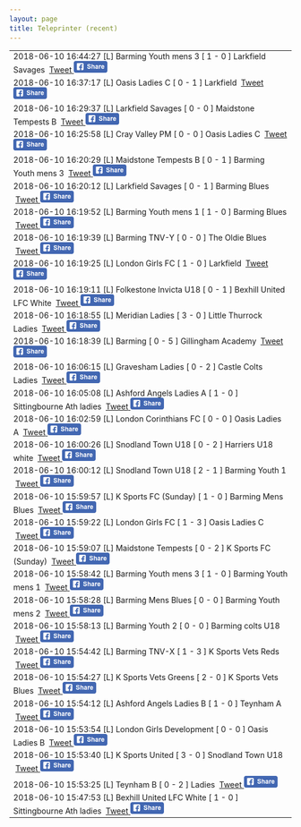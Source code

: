 ```yaml
---
layout: page
title: Teleprinter (recent)
---
```


<table><tr><td>2018-06-10 16:44:27 [L] Barming Youth mens 3 [ 1 - 0 ] Larkfield Savages &nbsp;<a class="" href="https://twitter.com/intent/tweet?text=[L]+Barming+Youth+mens+3+[+1+-+0+]+Larkfield+Savages&hashtags=BYFCtournament2017">Tweet</a><a href="https://www.facebook.com/sharer/sharer.php?u=http%3A%2F%2Ftournament.barmingyouth.co.uk%2Fteleprinter.html
&picture=https%3A%2F%2Fscontent-lhr3-1.xx.fbcdn.net%2Fv%2Ft1.0-9%2F10906024_1597801090451427_3821196858506344826_n.jpg%3Foh%3Db070fab9d4cc6d0fa728858df853d53b%26oe%3D59B17872
  &title=Barming%20Youth%20Football%20Club%20tournament%202017%3A%20result
  &quote=[L]+Barming+Youth+mens+3+[+1+-+0+]+Larkfield+Savages
  &description=[L]+Barming+Youth+mens+3+[+1+-+0+]+Larkfield+Savages" target="_blank">
    <img src="assets/images/facebook-share-button-60.png" alt="Share on Facebook">
    </a></td></tr>
<tr><td>2018-06-10 16:37:17 [L] Oasis Ladies C [ 0 - 1 ] Larkfield &nbsp;<a class="" href="https://twitter.com/intent/tweet?text=[L]+Oasis+Ladies+C+[+0+-+1+]+Larkfield&hashtags=BYFCtournament2017">Tweet</a><a href="https://www.facebook.com/sharer/sharer.php?u=http%3A%2F%2Ftournament.barmingyouth.co.uk%2Fteleprinter.html
&picture=https%3A%2F%2Fscontent-lhr3-1.xx.fbcdn.net%2Fv%2Ft1.0-9%2F10906024_1597801090451427_3821196858506344826_n.jpg%3Foh%3Db070fab9d4cc6d0fa728858df853d53b%26oe%3D59B17872
  &title=Barming%20Youth%20Football%20Club%20tournament%202017%3A%20result
  &quote=[L]+Oasis+Ladies+C+[+0+-+1+]+Larkfield
  &description=[L]+Oasis+Ladies+C+[+0+-+1+]+Larkfield" target="_blank">
    <img src="assets/images/facebook-share-button-60.png" alt="Share on Facebook">
    </a></td></tr>
<tr><td>2018-06-10 16:29:37 [L] Larkfield Savages [ 0 - 0 ] Maidstone Tempests B &nbsp;<a class="" href="https://twitter.com/intent/tweet?text=[L]+Larkfield+Savages+[+0+-+0+]+Maidstone+Tempests+B&hashtags=BYFCtournament2017">Tweet</a><a href="https://www.facebook.com/sharer/sharer.php?u=http%3A%2F%2Ftournament.barmingyouth.co.uk%2Fteleprinter.html
&picture=https%3A%2F%2Fscontent-lhr3-1.xx.fbcdn.net%2Fv%2Ft1.0-9%2F10906024_1597801090451427_3821196858506344826_n.jpg%3Foh%3Db070fab9d4cc6d0fa728858df853d53b%26oe%3D59B17872
  &title=Barming%20Youth%20Football%20Club%20tournament%202017%3A%20result
  &quote=[L]+Larkfield+Savages+[+0+-+0+]+Maidstone+Tempests+B
  &description=[L]+Larkfield+Savages+[+0+-+0+]+Maidstone+Tempests+B" target="_blank">
    <img src="assets/images/facebook-share-button-60.png" alt="Share on Facebook">
    </a></td></tr>
<tr><td>2018-06-10 16:25:58 [L] Cray Valley PM [ 0 - 0 ] Oasis Ladies C &nbsp;<a class="" href="https://twitter.com/intent/tweet?text=[L]+Cray+Valley+PM+[+0+-+0+]+Oasis+Ladies+C&hashtags=BYFCtournament2017">Tweet</a><a href="https://www.facebook.com/sharer/sharer.php?u=http%3A%2F%2Ftournament.barmingyouth.co.uk%2Fteleprinter.html
&picture=https%3A%2F%2Fscontent-lhr3-1.xx.fbcdn.net%2Fv%2Ft1.0-9%2F10906024_1597801090451427_3821196858506344826_n.jpg%3Foh%3Db070fab9d4cc6d0fa728858df853d53b%26oe%3D59B17872
  &title=Barming%20Youth%20Football%20Club%20tournament%202017%3A%20result
  &quote=[L]+Cray+Valley+PM+[+0+-+0+]+Oasis+Ladies+C
  &description=[L]+Cray+Valley+PM+[+0+-+0+]+Oasis+Ladies+C" target="_blank">
    <img src="assets/images/facebook-share-button-60.png" alt="Share on Facebook">
    </a></td></tr>
<tr><td>2018-06-10 16:20:29 [L] Maidstone Tempests B [ 0 - 1 ] Barming Youth mens 3 &nbsp;<a class="" href="https://twitter.com/intent/tweet?text=[L]+Maidstone+Tempests+B+[+0+-+1+]+Barming+Youth+mens+3&hashtags=BYFCtournament2017">Tweet</a><a href="https://www.facebook.com/sharer/sharer.php?u=http%3A%2F%2Ftournament.barmingyouth.co.uk%2Fteleprinter.html
&picture=https%3A%2F%2Fscontent-lhr3-1.xx.fbcdn.net%2Fv%2Ft1.0-9%2F10906024_1597801090451427_3821196858506344826_n.jpg%3Foh%3Db070fab9d4cc6d0fa728858df853d53b%26oe%3D59B17872
  &title=Barming%20Youth%20Football%20Club%20tournament%202017%3A%20result
  &quote=[L]+Maidstone+Tempests+B+[+0+-+1+]+Barming+Youth+mens+3
  &description=[L]+Maidstone+Tempests+B+[+0+-+1+]+Barming+Youth+mens+3" target="_blank">
    <img src="assets/images/facebook-share-button-60.png" alt="Share on Facebook">
    </a></td></tr>
<tr><td>2018-06-10 16:20:12 [L] Larkfield Savages [ 0 - 1 ] Barming Blues &nbsp;<a class="" href="https://twitter.com/intent/tweet?text=[L]+Larkfield+Savages+[+0+-+1+]+Barming+Blues&hashtags=BYFCtournament2017">Tweet</a><a href="https://www.facebook.com/sharer/sharer.php?u=http%3A%2F%2Ftournament.barmingyouth.co.uk%2Fteleprinter.html
&picture=https%3A%2F%2Fscontent-lhr3-1.xx.fbcdn.net%2Fv%2Ft1.0-9%2F10906024_1597801090451427_3821196858506344826_n.jpg%3Foh%3Db070fab9d4cc6d0fa728858df853d53b%26oe%3D59B17872
  &title=Barming%20Youth%20Football%20Club%20tournament%202017%3A%20result
  &quote=[L]+Larkfield+Savages+[+0+-+1+]+Barming+Blues
  &description=[L]+Larkfield+Savages+[+0+-+1+]+Barming+Blues" target="_blank">
    <img src="assets/images/facebook-share-button-60.png" alt="Share on Facebook">
    </a></td></tr>
<tr><td>2018-06-10 16:19:52 [L] Barming Youth mens 1 [ 1 - 0 ] Barming Blues &nbsp;<a class="" href="https://twitter.com/intent/tweet?text=[L]+Barming+Youth+mens+1+[+1+-+0+]+Barming+Blues&hashtags=BYFCtournament2017">Tweet</a><a href="https://www.facebook.com/sharer/sharer.php?u=http%3A%2F%2Ftournament.barmingyouth.co.uk%2Fteleprinter.html
&picture=https%3A%2F%2Fscontent-lhr3-1.xx.fbcdn.net%2Fv%2Ft1.0-9%2F10906024_1597801090451427_3821196858506344826_n.jpg%3Foh%3Db070fab9d4cc6d0fa728858df853d53b%26oe%3D59B17872
  &title=Barming%20Youth%20Football%20Club%20tournament%202017%3A%20result
  &quote=[L]+Barming+Youth+mens+1+[+1+-+0+]+Barming+Blues
  &description=[L]+Barming+Youth+mens+1+[+1+-+0+]+Barming+Blues" target="_blank">
    <img src="assets/images/facebook-share-button-60.png" alt="Share on Facebook">
    </a></td></tr>
<tr><td>2018-06-10 16:19:39 [L] Barming TNV-Y [ 0 - 0 ] The Oldie Blues &nbsp;<a class="" href="https://twitter.com/intent/tweet?text=[L]+Barming+TNV-Y+[+0+-+0+]+The+Oldie+Blues&hashtags=BYFCtournament2017">Tweet</a><a href="https://www.facebook.com/sharer/sharer.php?u=http%3A%2F%2Ftournament.barmingyouth.co.uk%2Fteleprinter.html
&picture=https%3A%2F%2Fscontent-lhr3-1.xx.fbcdn.net%2Fv%2Ft1.0-9%2F10906024_1597801090451427_3821196858506344826_n.jpg%3Foh%3Db070fab9d4cc6d0fa728858df853d53b%26oe%3D59B17872
  &title=Barming%20Youth%20Football%20Club%20tournament%202017%3A%20result
  &quote=[L]+Barming+TNV-Y+[+0+-+0+]+The+Oldie+Blues
  &description=[L]+Barming+TNV-Y+[+0+-+0+]+The+Oldie+Blues" target="_blank">
    <img src="assets/images/facebook-share-button-60.png" alt="Share on Facebook">
    </a></td></tr>
<tr><td>2018-06-10 16:19:25 [L] London Girls FC [ 1 - 0 ] Larkfield &nbsp;<a class="" href="https://twitter.com/intent/tweet?text=[L]+London+Girls+FC+[+1+-+0+]+Larkfield&hashtags=BYFCtournament2017">Tweet</a><a href="https://www.facebook.com/sharer/sharer.php?u=http%3A%2F%2Ftournament.barmingyouth.co.uk%2Fteleprinter.html
&picture=https%3A%2F%2Fscontent-lhr3-1.xx.fbcdn.net%2Fv%2Ft1.0-9%2F10906024_1597801090451427_3821196858506344826_n.jpg%3Foh%3Db070fab9d4cc6d0fa728858df853d53b%26oe%3D59B17872
  &title=Barming%20Youth%20Football%20Club%20tournament%202017%3A%20result
  &quote=[L]+London+Girls+FC+[+1+-+0+]+Larkfield
  &description=[L]+London+Girls+FC+[+1+-+0+]+Larkfield" target="_blank">
    <img src="assets/images/facebook-share-button-60.png" alt="Share on Facebook">
    </a></td></tr>
<tr><td>2018-06-10 16:19:11 [L] Folkestone Invicta U18 [ 0 - 1 ] Bexhill United LFC White &nbsp;<a class="" href="https://twitter.com/intent/tweet?text=[L]+Folkestone+Invicta+U18+[+0+-+1+]+Bexhill+United+LFC+White&hashtags=BYFCtournament2017">Tweet</a><a href="https://www.facebook.com/sharer/sharer.php?u=http%3A%2F%2Ftournament.barmingyouth.co.uk%2Fteleprinter.html
&picture=https%3A%2F%2Fscontent-lhr3-1.xx.fbcdn.net%2Fv%2Ft1.0-9%2F10906024_1597801090451427_3821196858506344826_n.jpg%3Foh%3Db070fab9d4cc6d0fa728858df853d53b%26oe%3D59B17872
  &title=Barming%20Youth%20Football%20Club%20tournament%202017%3A%20result
  &quote=[L]+Folkestone+Invicta+U18+[+0+-+1+]+Bexhill+United+LFC+White
  &description=[L]+Folkestone+Invicta+U18+[+0+-+1+]+Bexhill+United+LFC+White" target="_blank">
    <img src="assets/images/facebook-share-button-60.png" alt="Share on Facebook">
    </a></td></tr>
<tr><td>2018-06-10 16:18:55 [L] Meridian Ladies [ 3 - 0 ] Little Thurrock Ladies &nbsp;<a class="" href="https://twitter.com/intent/tweet?text=[L]+Meridian+Ladies+[+3+-+0+]+Little+Thurrock+Ladies&hashtags=BYFCtournament2017">Tweet</a><a href="https://www.facebook.com/sharer/sharer.php?u=http%3A%2F%2Ftournament.barmingyouth.co.uk%2Fteleprinter.html
&picture=https%3A%2F%2Fscontent-lhr3-1.xx.fbcdn.net%2Fv%2Ft1.0-9%2F10906024_1597801090451427_3821196858506344826_n.jpg%3Foh%3Db070fab9d4cc6d0fa728858df853d53b%26oe%3D59B17872
  &title=Barming%20Youth%20Football%20Club%20tournament%202017%3A%20result
  &quote=[L]+Meridian+Ladies+[+3+-+0+]+Little+Thurrock+Ladies
  &description=[L]+Meridian+Ladies+[+3+-+0+]+Little+Thurrock+Ladies" target="_blank">
    <img src="assets/images/facebook-share-button-60.png" alt="Share on Facebook">
    </a></td></tr>
<tr><td>2018-06-10 16:18:39 [L] Barming  [ 0 - 5 ] Gillingham Academy &nbsp;<a class="" href="https://twitter.com/intent/tweet?text=[L]+Barming++[+0+-+5+]+Gillingham+Academy&hashtags=BYFCtournament2017">Tweet</a><a href="https://www.facebook.com/sharer/sharer.php?u=http%3A%2F%2Ftournament.barmingyouth.co.uk%2Fteleprinter.html
&picture=https%3A%2F%2Fscontent-lhr3-1.xx.fbcdn.net%2Fv%2Ft1.0-9%2F10906024_1597801090451427_3821196858506344826_n.jpg%3Foh%3Db070fab9d4cc6d0fa728858df853d53b%26oe%3D59B17872
  &title=Barming%20Youth%20Football%20Club%20tournament%202017%3A%20result
  &quote=[L]+Barming++[+0+-+5+]+Gillingham+Academy
  &description=[L]+Barming++[+0+-+5+]+Gillingham+Academy" target="_blank">
    <img src="assets/images/facebook-share-button-60.png" alt="Share on Facebook">
    </a></td></tr>
<tr><td>2018-06-10 16:06:15 [L] Gravesham Ladies [ 0 - 2 ] Castle Colts Ladies &nbsp;<a class="" href="https://twitter.com/intent/tweet?text=[L]+Gravesham+Ladies+[+0+-+2+]+Castle+Colts+Ladies&hashtags=BYFCtournament2017">Tweet</a><a href="https://www.facebook.com/sharer/sharer.php?u=http%3A%2F%2Ftournament.barmingyouth.co.uk%2Fteleprinter.html
&picture=https%3A%2F%2Fscontent-lhr3-1.xx.fbcdn.net%2Fv%2Ft1.0-9%2F10906024_1597801090451427_3821196858506344826_n.jpg%3Foh%3Db070fab9d4cc6d0fa728858df853d53b%26oe%3D59B17872
  &title=Barming%20Youth%20Football%20Club%20tournament%202017%3A%20result
  &quote=[L]+Gravesham+Ladies+[+0+-+2+]+Castle+Colts+Ladies
  &description=[L]+Gravesham+Ladies+[+0+-+2+]+Castle+Colts+Ladies" target="_blank">
    <img src="assets/images/facebook-share-button-60.png" alt="Share on Facebook">
    </a></td></tr>
<tr><td>2018-06-10 16:05:08 [L] Ashford Angels Ladies A [ 1 - 0 ] Sittingbourne Ath ladies &nbsp;<a class="" href="https://twitter.com/intent/tweet?text=[L]+Ashford+Angels+Ladies+A+[+1+-+0+]+Sittingbourne+Ath+ladies&hashtags=BYFCtournament2017">Tweet</a><a href="https://www.facebook.com/sharer/sharer.php?u=http%3A%2F%2Ftournament.barmingyouth.co.uk%2Fteleprinter.html
&picture=https%3A%2F%2Fscontent-lhr3-1.xx.fbcdn.net%2Fv%2Ft1.0-9%2F10906024_1597801090451427_3821196858506344826_n.jpg%3Foh%3Db070fab9d4cc6d0fa728858df853d53b%26oe%3D59B17872
  &title=Barming%20Youth%20Football%20Club%20tournament%202017%3A%20result
  &quote=[L]+Ashford+Angels+Ladies+A+[+1+-+0+]+Sittingbourne+Ath+ladies
  &description=[L]+Ashford+Angels+Ladies+A+[+1+-+0+]+Sittingbourne+Ath+ladies" target="_blank">
    <img src="assets/images/facebook-share-button-60.png" alt="Share on Facebook">
    </a></td></tr>
<tr><td>2018-06-10 16:02:59 [L] London Corinthians FC [ 0 - 0 ] Oasis Ladies A &nbsp;<a class="" href="https://twitter.com/intent/tweet?text=[L]+London+Corinthians+FC+[+0+-+0+]+Oasis+Ladies+A&hashtags=BYFCtournament2017">Tweet</a><a href="https://www.facebook.com/sharer/sharer.php?u=http%3A%2F%2Ftournament.barmingyouth.co.uk%2Fteleprinter.html
&picture=https%3A%2F%2Fscontent-lhr3-1.xx.fbcdn.net%2Fv%2Ft1.0-9%2F10906024_1597801090451427_3821196858506344826_n.jpg%3Foh%3Db070fab9d4cc6d0fa728858df853d53b%26oe%3D59B17872
  &title=Barming%20Youth%20Football%20Club%20tournament%202017%3A%20result
  &quote=[L]+London+Corinthians+FC+[+0+-+0+]+Oasis+Ladies+A
  &description=[L]+London+Corinthians+FC+[+0+-+0+]+Oasis+Ladies+A" target="_blank">
    <img src="assets/images/facebook-share-button-60.png" alt="Share on Facebook">
    </a></td></tr>
<tr><td>2018-06-10 16:00:26 [L] Snodland Town U18 [ 0 - 2 ] Harriers U18 white  &nbsp;<a class="" href="https://twitter.com/intent/tweet?text=[L]+Snodland+Town+U18+[+0+-+2+]+Harriers+U18+white+&hashtags=BYFCtournament2017">Tweet</a><a href="https://www.facebook.com/sharer/sharer.php?u=http%3A%2F%2Ftournament.barmingyouth.co.uk%2Fteleprinter.html
&picture=https%3A%2F%2Fscontent-lhr3-1.xx.fbcdn.net%2Fv%2Ft1.0-9%2F10906024_1597801090451427_3821196858506344826_n.jpg%3Foh%3Db070fab9d4cc6d0fa728858df853d53b%26oe%3D59B17872
  &title=Barming%20Youth%20Football%20Club%20tournament%202017%3A%20result
  &quote=[L]+Snodland+Town+U18+[+0+-+2+]+Harriers+U18+white+
  &description=[L]+Snodland+Town+U18+[+0+-+2+]+Harriers+U18+white+" target="_blank">
    <img src="assets/images/facebook-share-button-60.png" alt="Share on Facebook">
    </a></td></tr>
<tr><td>2018-06-10 16:00:12 [L] Snodland Town U18 [ 2 - 1 ] Barming Youth 1 &nbsp;<a class="" href="https://twitter.com/intent/tweet?text=[L]+Snodland+Town+U18+[+2+-+1+]+Barming+Youth+1&hashtags=BYFCtournament2017">Tweet</a><a href="https://www.facebook.com/sharer/sharer.php?u=http%3A%2F%2Ftournament.barmingyouth.co.uk%2Fteleprinter.html
&picture=https%3A%2F%2Fscontent-lhr3-1.xx.fbcdn.net%2Fv%2Ft1.0-9%2F10906024_1597801090451427_3821196858506344826_n.jpg%3Foh%3Db070fab9d4cc6d0fa728858df853d53b%26oe%3D59B17872
  &title=Barming%20Youth%20Football%20Club%20tournament%202017%3A%20result
  &quote=[L]+Snodland+Town+U18+[+2+-+1+]+Barming+Youth+1
  &description=[L]+Snodland+Town+U18+[+2+-+1+]+Barming+Youth+1" target="_blank">
    <img src="assets/images/facebook-share-button-60.png" alt="Share on Facebook">
    </a></td></tr>
<tr><td>2018-06-10 15:59:57 [L] K Sports FC (Sunday) [ 1 - 0 ] Barming Mens Blues &nbsp;<a class="" href="https://twitter.com/intent/tweet?text=[L]+K+Sports+FC+(Sunday)+[+1+-+0+]+Barming+Mens+Blues&hashtags=BYFCtournament2017">Tweet</a><a href="https://www.facebook.com/sharer/sharer.php?u=http%3A%2F%2Ftournament.barmingyouth.co.uk%2Fteleprinter.html
&picture=https%3A%2F%2Fscontent-lhr3-1.xx.fbcdn.net%2Fv%2Ft1.0-9%2F10906024_1597801090451427_3821196858506344826_n.jpg%3Foh%3Db070fab9d4cc6d0fa728858df853d53b%26oe%3D59B17872
  &title=Barming%20Youth%20Football%20Club%20tournament%202017%3A%20result
  &quote=[L]+K+Sports+FC+(Sunday)+[+1+-+0+]+Barming+Mens+Blues
  &description=[L]+K+Sports+FC+(Sunday)+[+1+-+0+]+Barming+Mens+Blues" target="_blank">
    <img src="assets/images/facebook-share-button-60.png" alt="Share on Facebook">
    </a></td></tr>
<tr><td>2018-06-10 15:59:22 [L] London Girls FC [ 1 - 3 ] Oasis Ladies C &nbsp;<a class="" href="https://twitter.com/intent/tweet?text=[L]+London+Girls+FC+[+1+-+3+]+Oasis+Ladies+C&hashtags=BYFCtournament2017">Tweet</a><a href="https://www.facebook.com/sharer/sharer.php?u=http%3A%2F%2Ftournament.barmingyouth.co.uk%2Fteleprinter.html
&picture=https%3A%2F%2Fscontent-lhr3-1.xx.fbcdn.net%2Fv%2Ft1.0-9%2F10906024_1597801090451427_3821196858506344826_n.jpg%3Foh%3Db070fab9d4cc6d0fa728858df853d53b%26oe%3D59B17872
  &title=Barming%20Youth%20Football%20Club%20tournament%202017%3A%20result
  &quote=[L]+London+Girls+FC+[+1+-+3+]+Oasis+Ladies+C
  &description=[L]+London+Girls+FC+[+1+-+3+]+Oasis+Ladies+C" target="_blank">
    <img src="assets/images/facebook-share-button-60.png" alt="Share on Facebook">
    </a></td></tr>
<tr><td>2018-06-10 15:59:07 [L] Maidstone Tempests [ 0 - 2 ] K Sports FC (Sunday) &nbsp;<a class="" href="https://twitter.com/intent/tweet?text=[L]+Maidstone+Tempests+[+0+-+2+]+K+Sports+FC+(Sunday)&hashtags=BYFCtournament2017">Tweet</a><a href="https://www.facebook.com/sharer/sharer.php?u=http%3A%2F%2Ftournament.barmingyouth.co.uk%2Fteleprinter.html
&picture=https%3A%2F%2Fscontent-lhr3-1.xx.fbcdn.net%2Fv%2Ft1.0-9%2F10906024_1597801090451427_3821196858506344826_n.jpg%3Foh%3Db070fab9d4cc6d0fa728858df853d53b%26oe%3D59B17872
  &title=Barming%20Youth%20Football%20Club%20tournament%202017%3A%20result
  &quote=[L]+Maidstone+Tempests+[+0+-+2+]+K+Sports+FC+(Sunday)
  &description=[L]+Maidstone+Tempests+[+0+-+2+]+K+Sports+FC+(Sunday)" target="_blank">
    <img src="assets/images/facebook-share-button-60.png" alt="Share on Facebook">
    </a></td></tr>
<tr><td>2018-06-10 15:58:42 [L] Barming Youth mens 3 [ 1 - 0 ] Barming Youth mens 1 &nbsp;<a class="" href="https://twitter.com/intent/tweet?text=[L]+Barming+Youth+mens+3+[+1+-+0+]+Barming+Youth+mens+1&hashtags=BYFCtournament2017">Tweet</a><a href="https://www.facebook.com/sharer/sharer.php?u=http%3A%2F%2Ftournament.barmingyouth.co.uk%2Fteleprinter.html
&picture=https%3A%2F%2Fscontent-lhr3-1.xx.fbcdn.net%2Fv%2Ft1.0-9%2F10906024_1597801090451427_3821196858506344826_n.jpg%3Foh%3Db070fab9d4cc6d0fa728858df853d53b%26oe%3D59B17872
  &title=Barming%20Youth%20Football%20Club%20tournament%202017%3A%20result
  &quote=[L]+Barming+Youth+mens+3+[+1+-+0+]+Barming+Youth+mens+1
  &description=[L]+Barming+Youth+mens+3+[+1+-+0+]+Barming+Youth+mens+1" target="_blank">
    <img src="assets/images/facebook-share-button-60.png" alt="Share on Facebook">
    </a></td></tr>
<tr><td>2018-06-10 15:58:28 [L] Barming Mens Blues [ 0 - 0 ] Barming Youth mens 2 &nbsp;<a class="" href="https://twitter.com/intent/tweet?text=[L]+Barming+Mens+Blues+[+0+-+0+]+Barming+Youth+mens+2&hashtags=BYFCtournament2017">Tweet</a><a href="https://www.facebook.com/sharer/sharer.php?u=http%3A%2F%2Ftournament.barmingyouth.co.uk%2Fteleprinter.html
&picture=https%3A%2F%2Fscontent-lhr3-1.xx.fbcdn.net%2Fv%2Ft1.0-9%2F10906024_1597801090451427_3821196858506344826_n.jpg%3Foh%3Db070fab9d4cc6d0fa728858df853d53b%26oe%3D59B17872
  &title=Barming%20Youth%20Football%20Club%20tournament%202017%3A%20result
  &quote=[L]+Barming+Mens+Blues+[+0+-+0+]+Barming+Youth+mens+2
  &description=[L]+Barming+Mens+Blues+[+0+-+0+]+Barming+Youth+mens+2" target="_blank">
    <img src="assets/images/facebook-share-button-60.png" alt="Share on Facebook">
    </a></td></tr>
<tr><td>2018-06-10 15:58:13 [L] Barming Youth 2 [ 0 - 0 ] Barming colts U18 &nbsp;<a class="" href="https://twitter.com/intent/tweet?text=[L]+Barming+Youth+2+[+0+-+0+]+Barming+colts+U18&hashtags=BYFCtournament2017">Tweet</a><a href="https://www.facebook.com/sharer/sharer.php?u=http%3A%2F%2Ftournament.barmingyouth.co.uk%2Fteleprinter.html
&picture=https%3A%2F%2Fscontent-lhr3-1.xx.fbcdn.net%2Fv%2Ft1.0-9%2F10906024_1597801090451427_3821196858506344826_n.jpg%3Foh%3Db070fab9d4cc6d0fa728858df853d53b%26oe%3D59B17872
  &title=Barming%20Youth%20Football%20Club%20tournament%202017%3A%20result
  &quote=[L]+Barming+Youth+2+[+0+-+0+]+Barming+colts+U18
  &description=[L]+Barming+Youth+2+[+0+-+0+]+Barming+colts+U18" target="_blank">
    <img src="assets/images/facebook-share-button-60.png" alt="Share on Facebook">
    </a></td></tr>
<tr><td>2018-06-10 15:54:42 [L] Barming TNV-X [ 1 - 3 ] K Sports Vets Reds &nbsp;<a class="" href="https://twitter.com/intent/tweet?text=[L]+Barming+TNV-X+[+1+-+3+]+K+Sports+Vets+Reds&hashtags=BYFCtournament2017">Tweet</a><a href="https://www.facebook.com/sharer/sharer.php?u=http%3A%2F%2Ftournament.barmingyouth.co.uk%2Fteleprinter.html
&picture=https%3A%2F%2Fscontent-lhr3-1.xx.fbcdn.net%2Fv%2Ft1.0-9%2F10906024_1597801090451427_3821196858506344826_n.jpg%3Foh%3Db070fab9d4cc6d0fa728858df853d53b%26oe%3D59B17872
  &title=Barming%20Youth%20Football%20Club%20tournament%202017%3A%20result
  &quote=[L]+Barming+TNV-X+[+1+-+3+]+K+Sports+Vets+Reds
  &description=[L]+Barming+TNV-X+[+1+-+3+]+K+Sports+Vets+Reds" target="_blank">
    <img src="assets/images/facebook-share-button-60.png" alt="Share on Facebook">
    </a></td></tr>
<tr><td>2018-06-10 15:54:27 [L] K Sports Vets Greens [ 2 - 0 ] K Sports Vets Blues &nbsp;<a class="" href="https://twitter.com/intent/tweet?text=[L]+K+Sports+Vets+Greens+[+2+-+0+]+K+Sports+Vets+Blues&hashtags=BYFCtournament2017">Tweet</a><a href="https://www.facebook.com/sharer/sharer.php?u=http%3A%2F%2Ftournament.barmingyouth.co.uk%2Fteleprinter.html
&picture=https%3A%2F%2Fscontent-lhr3-1.xx.fbcdn.net%2Fv%2Ft1.0-9%2F10906024_1597801090451427_3821196858506344826_n.jpg%3Foh%3Db070fab9d4cc6d0fa728858df853d53b%26oe%3D59B17872
  &title=Barming%20Youth%20Football%20Club%20tournament%202017%3A%20result
  &quote=[L]+K+Sports+Vets+Greens+[+2+-+0+]+K+Sports+Vets+Blues
  &description=[L]+K+Sports+Vets+Greens+[+2+-+0+]+K+Sports+Vets+Blues" target="_blank">
    <img src="assets/images/facebook-share-button-60.png" alt="Share on Facebook">
    </a></td></tr>
<tr><td>2018-06-10 15:54:12 [L] Ashford Angels Ladies B [ 1 - 0 ] Teynham A &nbsp;<a class="" href="https://twitter.com/intent/tweet?text=[L]+Ashford+Angels+Ladies+B+[+1+-+0+]+Teynham+A&hashtags=BYFCtournament2017">Tweet</a><a href="https://www.facebook.com/sharer/sharer.php?u=http%3A%2F%2Ftournament.barmingyouth.co.uk%2Fteleprinter.html
&picture=https%3A%2F%2Fscontent-lhr3-1.xx.fbcdn.net%2Fv%2Ft1.0-9%2F10906024_1597801090451427_3821196858506344826_n.jpg%3Foh%3Db070fab9d4cc6d0fa728858df853d53b%26oe%3D59B17872
  &title=Barming%20Youth%20Football%20Club%20tournament%202017%3A%20result
  &quote=[L]+Ashford+Angels+Ladies+B+[+1+-+0+]+Teynham+A
  &description=[L]+Ashford+Angels+Ladies+B+[+1+-+0+]+Teynham+A" target="_blank">
    <img src="assets/images/facebook-share-button-60.png" alt="Share on Facebook">
    </a></td></tr>
<tr><td>2018-06-10 15:53:54 [L] London Girls Development [ 0 - 0 ] Oasis Ladies B &nbsp;<a class="" href="https://twitter.com/intent/tweet?text=[L]+London+Girls+Development+[+0+-+0+]+Oasis+Ladies+B&hashtags=BYFCtournament2017">Tweet</a><a href="https://www.facebook.com/sharer/sharer.php?u=http%3A%2F%2Ftournament.barmingyouth.co.uk%2Fteleprinter.html
&picture=https%3A%2F%2Fscontent-lhr3-1.xx.fbcdn.net%2Fv%2Ft1.0-9%2F10906024_1597801090451427_3821196858506344826_n.jpg%3Foh%3Db070fab9d4cc6d0fa728858df853d53b%26oe%3D59B17872
  &title=Barming%20Youth%20Football%20Club%20tournament%202017%3A%20result
  &quote=[L]+London+Girls+Development+[+0+-+0+]+Oasis+Ladies+B
  &description=[L]+London+Girls+Development+[+0+-+0+]+Oasis+Ladies+B" target="_blank">
    <img src="assets/images/facebook-share-button-60.png" alt="Share on Facebook">
    </a></td></tr>
<tr><td>2018-06-10 15:53:40 [L] K Sports United [ 3 - 0 ] Snodland Town U18 &nbsp;<a class="" href="https://twitter.com/intent/tweet?text=[L]+K+Sports+United+[+3+-+0+]+Snodland+Town+U18&hashtags=BYFCtournament2017">Tweet</a><a href="https://www.facebook.com/sharer/sharer.php?u=http%3A%2F%2Ftournament.barmingyouth.co.uk%2Fteleprinter.html
&picture=https%3A%2F%2Fscontent-lhr3-1.xx.fbcdn.net%2Fv%2Ft1.0-9%2F10906024_1597801090451427_3821196858506344826_n.jpg%3Foh%3Db070fab9d4cc6d0fa728858df853d53b%26oe%3D59B17872
  &title=Barming%20Youth%20Football%20Club%20tournament%202017%3A%20result
  &quote=[L]+K+Sports+United+[+3+-+0+]+Snodland+Town+U18
  &description=[L]+K+Sports+United+[+3+-+0+]+Snodland+Town+U18" target="_blank">
    <img src="assets/images/facebook-share-button-60.png" alt="Share on Facebook">
    </a></td></tr>
<tr><td>2018-06-10 15:53:25 [L] Teynham B [ 0 - 2 ] Ladies &nbsp;<a class="" href="https://twitter.com/intent/tweet?text=[L]+Teynham+B+[+0+-+2+]+Ladies&hashtags=BYFCtournament2017">Tweet</a><a href="https://www.facebook.com/sharer/sharer.php?u=http%3A%2F%2Ftournament.barmingyouth.co.uk%2Fteleprinter.html
&picture=https%3A%2F%2Fscontent-lhr3-1.xx.fbcdn.net%2Fv%2Ft1.0-9%2F10906024_1597801090451427_3821196858506344826_n.jpg%3Foh%3Db070fab9d4cc6d0fa728858df853d53b%26oe%3D59B17872
  &title=Barming%20Youth%20Football%20Club%20tournament%202017%3A%20result
  &quote=[L]+Teynham+B+[+0+-+2+]+Ladies
  &description=[L]+Teynham+B+[+0+-+2+]+Ladies" target="_blank">
    <img src="assets/images/facebook-share-button-60.png" alt="Share on Facebook">
    </a></td></tr>
<tr><td>2018-06-10 15:47:53 [L] Bexhill United LFC White [ 1 - 0 ] Sittingbourne Ath ladies &nbsp;<a class="" href="https://twitter.com/intent/tweet?text=[L]+Bexhill+United+LFC+White+[+1+-+0+]+Sittingbourne+Ath+ladies&hashtags=BYFCtournament2017">Tweet</a><a href="https://www.facebook.com/sharer/sharer.php?u=http%3A%2F%2Ftournament.barmingyouth.co.uk%2Fteleprinter.html
&picture=https%3A%2F%2Fscontent-lhr3-1.xx.fbcdn.net%2Fv%2Ft1.0-9%2F10906024_1597801090451427_3821196858506344826_n.jpg%3Foh%3Db070fab9d4cc6d0fa728858df853d53b%26oe%3D59B17872
  &title=Barming%20Youth%20Football%20Club%20tournament%202017%3A%20result
  &quote=[L]+Bexhill+United+LFC+White+[+1+-+0+]+Sittingbourne+Ath+ladies
  &description=[L]+Bexhill+United+LFC+White+[+1+-+0+]+Sittingbourne+Ath+ladies" target="_blank">
    <img src="assets/images/facebook-share-button-60.png" alt="Share on Facebook">
    </a></td></tr></table>

